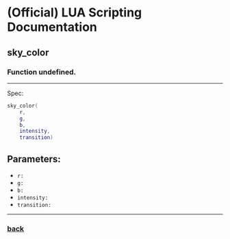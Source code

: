 
# (Official) LUA Scripting Documentation

## sky_color

### Function undefined.
___
Spec:
```lua
sky_color(
	r,
	g,
	b,
	intensity,
	transition)
```
## Parameters:
- `r:` 
- `g:` 
- `b:` 
- `intensity:` 
- `transition:` 

___
### [back](../other)
